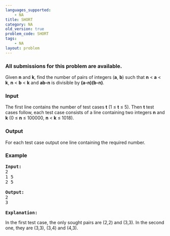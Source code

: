 ```yaml
---
languages_supported:
    - NA
title: SHORT
category: NA
old_version: true
problem_code: SHORT
tags:
    - NA
layout: problem
---
```

###  All submissions for this problem are available. 

Given **n** and **k**, find the number of pairs of integers (**a**, **b**) such that **n** < **a** < **k**, **n** < **b** < **k** and **ab-n** is divisible by **(a-n)(b-n)**.

### Input

The first line contains the number of test cases **t** (1 ≤ **t** ≤ 5). Then **t** test cases follow, each test case consists of a line containing two integers **n** and **k** (0 ≤ **n** ≤ 100000, **n** < **k** ≤ 1018).

### Output

For each test case output one line containing the required number.

### Example

<pre><b>Input:</b>
2
1 5
2 5

<b>Output:</b>
2
3

<b>Explanation:</b>
</pre>
In the first test case, the only sought pairs are (2,2) and (3,3). In the second one, they are (3,3), (3,4) and (4,3).
